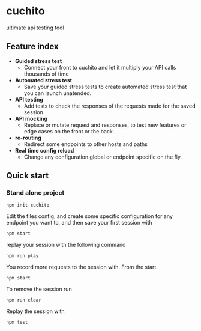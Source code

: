 # cuchito
ultimate api testing tool

## Feature index

* **Guided stress test**
  * Connect your front to cuchito and let it multiply your API calls thousands of time
* **Automated stress test**
  * Save your guided stress tests to create automated stress test that you can launch unatended.
* **API testing**
  * Add tests to check the responses of the requests made for the saved session
* **API mocking**
  * Replace or mutate request and responses, to test new features or edge cases on the front or the back.
* **re-routing**
  * Redirect some endpoints to other hosts and paths
* **Real time config reload**
  * Change any configuration global or endpoint specific on the fly.

## Quick start

### Stand alone project

```
npm init cuchito
```

Edit the files config, and create some specific configuration for any endpoint you want to, and then save your first session with

```
npm start
```

replay your session with the following command
```
npm run play
```

You record more requests to the session with. From the start.
```
npm start
```

To remove the session run
```
npm run clear
```

Replay the session with
```
npm test
```
